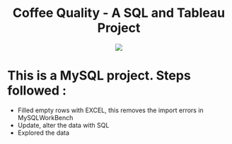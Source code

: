 <h1 align = 'center'>  Coffee Quality  - A SQL and Tableau Project </h1>
<p align = 'center'>
  
 <img src = 'https://i.pinimg.com/originals/90/9a/4c/909a4ca496c0a739ce2ead54f70b4eab.gif'>

</p>


# This is a MySQL project. Steps followed : #

  - Filled empty rows with EXCEL, this removes the import errors in MySQLWorkBench
  - Update, alter the data with SQL
  - Explored the data
